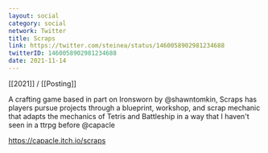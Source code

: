 ```yaml
---
layout: social
category: social
network: Twitter
title: Scraps
link: https://twitter.com/steinea/status/1460058902981234688
twitterID: 1460058902981234688
date: 2021-11-14
---
```


[[2021]] / [[Posting]]

A crafting game based in part on Ironsworn by @shawntomkin, Scraps has players pursue projects through a blueprint, workshop, and scrap mechanic that adapts the mechanics of Tetris and Battleship in a way that I haven't seen in a ttrpg before @capacle

<https://capacle.itch.io/scraps>
